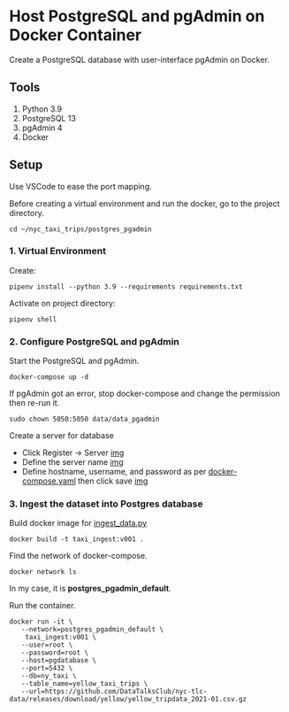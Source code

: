 # Host PostgreSQL and pgAdmin on Docker Container

Create a PostgreSQL database with user-interface pgAdmin on Docker.

## Tools
1. Python 3.9
2. PostgreSQL 13
3. pgAdmin 4
4. Docker 

## Setup
Use VSCode to ease the port mapping.

Before creating a virtual environment and run the docker, go to the project directory.
```
cd ~/nyc_taxi_trips/postgres_pgadmin
```

### 1. Virtual Environment
Create:
```
pipenv install --python 3.9 --requirements requirements.txt
```

Activate on project directory:
```
pipenv shell
```

### 2. Configure PostgreSQL and pgAdmin
Start the PostgreSQL and pgAdmin.
```
docker-compose up -d
```

If pgAdmin got an error, stop docker-compose and change the permission then re-run it.
```
sudo chown 5050:5050 data/data_pgadmin
```

Create a server for database
* Click Register -> Server
[img]()
* Define the server name
[img]()
* Define hostname, username, and password as per [docker-compose.yaml]() then click save
[img]()

### 3. Ingest the dataset into Postgres database
Build docker image for [ingest_data.py]()
```
docker build -t taxi_ingest:v001 .
```

Find the network of docker-compose.
```
docker network ls
```
In my case, it is **postgres_pgadmin_default**.

Run the container.
```
docker run -it \
   --network=postgres_pgadmin_default \
    taxi_ingest:v001 \
   --user=root \
   --password=root \
   --host=pgdatabase \
   --port=5432 \
   --db=ny_taxi \
   --table_name=yellow_taxi_trips \
   --url=https://github.com/DataTalksClub/nyc-tlc-data/releases/download/yellow/yellow_tripdata_2021-01.csv.gz
```